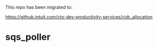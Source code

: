 This repo has been migrated to:

https://github.intuit.com/cto-dev-productivity-services/cidr_allocation
# sqs_poller
